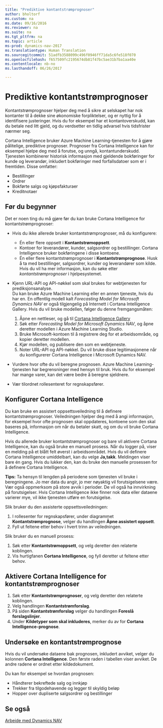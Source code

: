```yaml
---
title: "Prediktive kontantstrømprognoser"
author: bholtorf
ms.custom: na
ms.date: 09/16/2016
ms.reviewer: na
ms.suite: na
ms.tgt_pltfrm: na
ms.topic: article
ms-prod: dynamics-nav-2017
ms.translationtype: Human Translation
ms.sourcegitcommit: 51adfb3588099c496f0946ff71da5c6fe518f070
ms.openlocfilehash: f657509fc2195674db81f47bc5ae31b7ba1aa40e
ms.contentlocale: nb-no
ms.lasthandoff: 06/26/2017

---
```


# <a name="how-to-make-predictive-cash-flow-forecasts"></a>Prediktive kontantstrømprognoser
Kontantstrømprognoser hjelper deg med å sikre at selskapet har nok kontanter til å dekke sine økonomiske forpliktelser, og er nyttig for å identifisere justeringer. Hvis du for eksempel har et kontantoverskudd, kan du betale ned litt gjeld, og du verdsetter en tidlig advarsel hvis tidsfrister nærmer seg. 

Cortana Intelligence bruker Azure Machine Learning-tjenesten for å gjøre pålitelige, prediktive prognoser. Prognoser fra Cortana Intelligence kan for eksempel hjelpe deg med å forutse, og unngå, kontantunderskudd. Tjenesten kombinerer historisk informasjon med gjeldende bokføringer for kunde og leverandør, inkludert bokføringer med forfallsdatoer som er i fremtiden. Disse omfatter:
* Bestillinger
* Ordrer
* Bokførte salgs og kjøpsfakturaer
* Kreditnotaer

## <a name="before-you-start"></a>Før du begynner  
Det er noen ting du må gjøre før du kan bruke Cortana Intelligence for kontantstrømprognoser: 
* Hvis du ikke allerede bruker kontantstrømprognoser, må du konfigurere:
    * Én eller flere oppsett i **Kontantstrømoppsett**. 
    * Kontoer for leverandører, kunder, salgsordrer og bestillinger. Cortana Intelligence bruker bokføringene i disse kontoene.
    * Én eller flere kontantstrømprognoser i **Kontantstrømprognose**. Husk å ta med bestillinger, salgsordrer, kunder og leverandører som kilde.  
    Hvis du vil ha mer informasjon, kan du søke etter _kontantstrømprognoser_ i hjelpesystemet. 
* Kjenn URL-API og API-nøkkel som skal brukes for webtjenesten for prediksjonsanalyse.  
    Du kan bruke Azure Machine Learning eller en annen tjeneste, hvis du har en. En offentlig modell kalt _Forecasting Model for Microsoft Dynamics NAV_ er også tilgjengelig på Internett i Cortana Intelligence Gallery. Hvis du vil bruke modellen, følger du denne fremgangsmåten:

    1. Åpne en nettleser, og gå til [Cortana Intelligence Gallery](https://go.microsoft.com/fwlink/?linkid=828352)
    2. Søk etter _Forecasting Model for Microsoft Dynamics NAV_, og åpne deretter modellen i Azure Machine Learning Studio.
    3. Bruke Microsoft-kontoen til å registrere deg for et arbeidsområde, og kopier deretter modellen.
    4. Kjør modellen, og publisere den som en webtjeneste.
    5. Noter URL-API og API-nøkkel. Du vil bruke disse legitimasjonene når du konfigurerer Cortana Intelligence i Microsoft Dynamics NAV.  

* Vurdere hvor ofte du vil beregne prognosen. Azure Machine Learning-tjenesten har begrensninger med hensyn til bruk. Hvis du for eksempel har mange varer, kan det være bedre å beregne sjeldnere. 
* Vær tilordnet rollesenteret for regnskapsfører. 

## <a name="set-up-cortana-intelligence"></a>Konfigurer Cortana Intelligence
Du kan bruke en assistert oppsettsveiledning til å definere kontantstrømprognoser. Veiledningen hjelper deg med å angi informasjon, for eksempel hvor ofte prognosen skal oppdateres, kontoene som den skal baseres på, informasjon om når du betaler skatt, og om du vil bruke Cortana Intelligence.  

Hvis du allerede bruker kontantstrømprognoser og bare vil aktivere Cortana Intelligence, kan du også bruke en manuell prosess. Når du logger på, viser en melding på et blått felt øverst i arbeidsområdet. Hvis du vil definere Cortana Intelligence umiddelbart, kan du velge **Ja,takk**. Meldingen viser bare én gang. Hvis du lukker den, kan du bruke den manuelle prosessen for å definere Cortana Intelligence.  

**Tips:** Ta hensyn til lengden på periodene som tjenesten vil bruke i beregningene. Jo mer data du angir, jo mer nøyaktig vil forutsigelsene være. Vær også oppmerksom på store avvik i perioder. De vil også ha innvirkning på forutsigelser. Hvis Cortana Intelligence ikke finner nok data eller dataene varierer mye, vil ikke tjenesten utføre en forutsigelse. 

Slik bruker du den assisterte oppsettsveiledningen:
1. I rollesenter for regnskapsfører, under diagrammet **Kontantstrømprognose**, velger du handlingen **Åpne assistert oppsett**.
2. Fyll ut feltene etter behov i hvert trinn av veiledningen.

Slik bruker du en manuell prosess:
1. Søk etter **Kontantstrømoppsett**, og velg deretter den relaterte koblingen.
2. Vis hurtigfanen **Cortana Intelligence**, og fyll deretter ut feltene etter behov.

## <a name="turn-on-cortana-intelligence-for-cash-flow-forecasts"></a>Aktivere Cortana Intelligence for kontantstrømprognoser
1. Søk etter **Kontantstrømprognoser**, og velg deretter den relaterte koblingen.
2. Velg handlingen **Kontantstrømforslag**.
3. På siden **Kontantstrømforslag** velger du handlingen **Foreslå forslagslinjer**.  
4. Under **Kildetyper som skal inkluderes**, merker du av for **Cortana Intelligence-prognose**.

## <a name="investigate-a-cash-flow-forecast"></a>Undersøke en kontantstrømprognose
Hvis du vil undersøke dataene bak prognosen, inkludert avviket, velger du kolonnen **Cortana Intelligence**. Den første raden i tabellen viser avviket. De andre radene er ordnet etter kildedokument.  

Du kan for eksempel se hvordan prognosen:    
* Håndterer bekreftede salg og innkjøp 
* Trekker fra tilgodehavende og legger til skyldig beløp
* Hopper over dupliserte salgsordrer og bestillinger

## <a name="see-also"></a>Se også  
[Arbeide med Dynamics NAV](ui-work-product.md)

